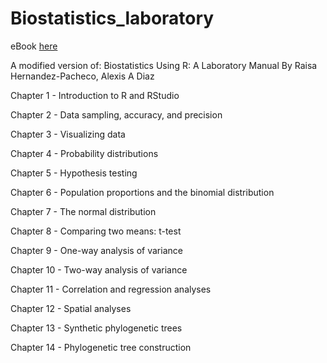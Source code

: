 # Biostatistics_laboratory

eBook [here](https://jenna-tb-ekwealor.github.io/Biostatistics_laboratory/index.html )

A modified version of: 
Biostatistics Using R: A Laboratory Manual
By Raisa Hernandez-Pacheco, Alexis A Diaz

Chapter 1 - Introduction to R and RStudio

Chapter 2 - Data sampling, accuracy, and precision

Chapter 3 - Visualizing data

Chapter 4 - Probability distributions

Chapter 5 - Hypothesis testing

Chapter 6 - Population proportions and the binomial distribution

Chapter 7 - The normal distribution

Chapter 8 - Comparing two means: t-test

Chapter 9 - One-way analysis of variance

Chapter 10 - Two-way analysis of variance

Chapter 11 - Correlation and regression analyses

Chapter 12 - Spatial analyses

Chapter 13 - Synthetic phylogenetic trees

Chapter 14 - Phylogenetic tree construction



